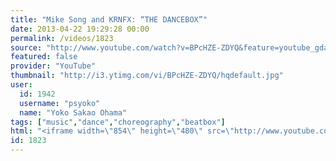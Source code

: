```yaml
---
title: "Mike Song and KRNFX: “THE DANCEBOX”"
date: 2013-04-22 19:29:28 00:00
permalink: /videos/1823
source: "http://www.youtube.com/watch?v=BPcHZE-ZDYQ&feature=youtube_gdata"
featured: false
provider: "YouTube"
thumbnail: "http://i3.ytimg.com/vi/BPcHZE-ZDYQ/hqdefault.jpg"
user:
  id: 1942
  username: "psyoko"
  name: "Yoko Sakao Ohama"
tags: ["music","dance","choreography","beatbox"]
html: "<iframe width=\"854\" height=\"480\" src=\"http://www.youtube.com/embed/BPcHZE-ZDYQ?wmode=transparent&feature=oembed\" frameborder=\"0\" allowfullscreen></iframe>"
id: 1823
---
```


